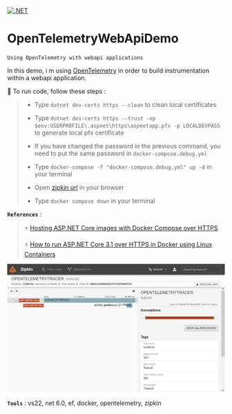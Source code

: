 [![.NET](https://github.com/aimenux/OpenTelemetryWebApiDemo/actions/workflows/ci.yml/badge.svg)](https://github.com/aimenux/OpenTelemetryWebApiDemo/actions/workflows/ci.yml)

# OpenTelemetryWebApiDemo
```
Using OpenTelemetry with webapi applications
```

In this demo, i m using [OpenTelemetry](https://devblogs.microsoft.com/dotnet/opentelemetry-net-reaches-v1-0/) in order to build instrumentation within a webapi application.
>
>
:rocket: To run code, follow these steps :
> 
> - Type `dotnet dev-certs https --clean` to clean local certificates
>
> - Type `dotnet dev-certs https --trust -ep $env:USERPROFILE\.aspnet\https\aspnetapp.pfx -p LOCALDEVPASS` to generate local pfx certificate
>
> - If you have changed the password in the previous command, you need to put the same password in `docker-compose.debug.yml`
>
> - Type `docker-compose -f "docker-compose.debug.yml" up -d` in your terminal
>
> - Open [zipkin url](http://localhost:9411/zipkin) in your browser
>
> - Type `docker compose down` in your terminal

>
**`References`** :
>
> :zap: [Hosting ASP.NET Core images with Docker Compose over HTTPS](https://docs.microsoft.com/en-us/aspnet/core/security/docker-compose-https)
>
> :zap: [How to run ASP.NET Core 3.1 over HTTPS in Docker using Linux Containers](https://tomssl.com/how-to-run-asp-net-core-3-1-over-https-in-docker-using-linux-containers/)
>

![OpenTelemetryWebApiDemo](Screenshots/OpenTelemetryWebApiDemo.png)

**`Tools`** : vs22, net 6.0, ef, docker, opentelemetry, zipkin
